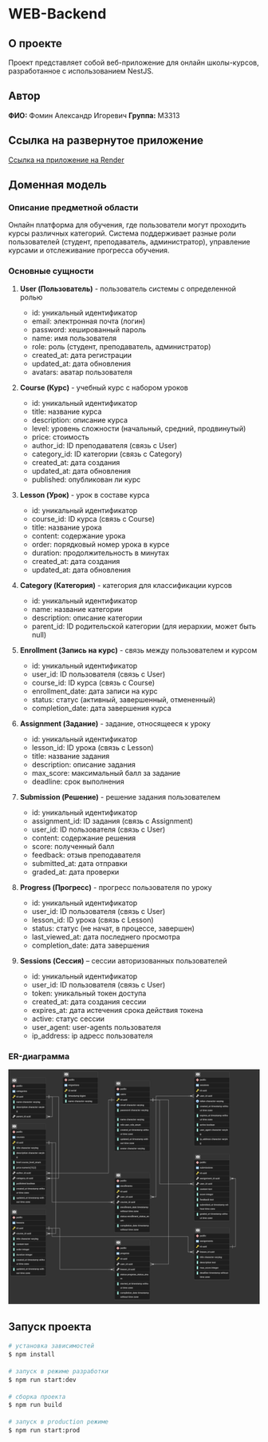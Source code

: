 # WEB-Backend

## О проекте

Проект представляет собой веб-приложение для онлайн школы-курсов, разработанное с использованием NestJS.

## Автор

**ФИО:** Фомин Александр Игоревич
**Группа:** M3313

## Ссылка на развернутое приложение

[Ссылка на приложение на Render](https://web-backend-deploy.onrender.com/)

## Доменная модель

### Описание предметной области

Онлайн платформа для обучения, где пользователи могут проходить курсы различных категорий. Система поддерживает разные роли пользователей (студент, преподаватель, администратор), управление курсами и отслеживание прогресса обучения.

### Основные сущности

1. **User (Пользователь)** - пользователь системы с определенной ролью
   - id: уникальный идентификатор
   - email: электронная почта (логин)
   - password: хешированный пароль
   - name: имя пользователя
   - role: роль (студент, преподаватель, администратор)
   - created_at: дата регистрации
   - updated_at: дата обновления
   - avatars: аватар пользователя

2. **Course (Курс)** - учебный курс с набором уроков
   - id: уникальный идентификатор
   - title: название курса
   - description: описание курса
   - level: уровень сложности (начальный, средний, продвинутый)
   - price: стоимость
   - author_id: ID преподавателя (связь с User)
   - category_id: ID категории (связь с Category)
   - created_at: дата создания
   - updated_at: дата обновления
   - published: опубликован ли курс

3. **Lesson (Урок)** - урок в составе курса
   - id: уникальный идентификатор
   - course_id: ID курса (связь с Course)
   - title: название урока
   - content: содержание урока
   - order: порядковый номер урока в курсе
   - duration: продолжительность в минутах
   - created_at: дата создания
   - updated_at: дата обновления

4. **Category (Категория)** - категория для классификации курсов
   - id: уникальный идентификатор
   - name: название категории
   - description: описание категории
   - parent_id: ID родительской категории (для иерархии, может быть null)

5. **Enrollment (Запись на курс)** - связь между пользователем и курсом
   - id: уникальный идентификатор
   - user_id: ID пользователя (связь с User)
   - course_id: ID курса (связь с Course)
   - enrollment_date: дата записи на курс
   - status: статус (активный, завершенный, отмененный)
   - completion_date: дата завершения курса

6. **Assignment (Задание)** - задание, относящееся к уроку
   - id: уникальный идентификатор
   - lesson_id: ID урока (связь с Lesson)
   - title: название задания
   - description: описание задания
   - max_score: максимальный балл за задание
   - deadline: срок выполнения

7. **Submission (Решение)** - решение задания пользователем
   - id: уникальный идентификатор
   - assignment_id: ID задания (связь с Assignment)
   - user_id: ID пользователя (связь с User)
   - content: содержание решения
   - score: полученный балл
   - feedback: отзыв преподавателя
   - submitted_at: дата отправки
   - graded_at: дата проверки

8. **Progress (Прогресс)** - прогресс пользователя по уроку
   - id: уникальный идентификатор
   - user_id: ID пользователя (связь с User)
   - lesson_id: ID урока (связь с Lesson)
   - status: статус (не начат, в процессе, завершен)
   - last_viewed_at: дата последнего просмотра
   - completion_date: дата завершения

9.	**Sessions (Сессия)** – сессии авторизованных пользователей
     - id: уникальный идентификатор
     - user_id: ID пользователя (связь с User)
     - token: уникальный токен доступа
     - created_at: дата создания сессии
     - expires_at: дата истечения срока действия токена
     - active: статус сессии
     - user_agent: user-agents пользователя
     - ip_address: ip адресс пользователя


### ER-диаграмма

![ER-диаграмма онлайн школы-курсов](./ERSchema2_dark.png)

## Запуск проекта

```bash
# установка зависимостей
$ npm install

# запуск в режиме разработки
$ npm run start:dev

# сборка проекта
$ npm run build

# запуск в production режиме
$ npm run start:prod
```
